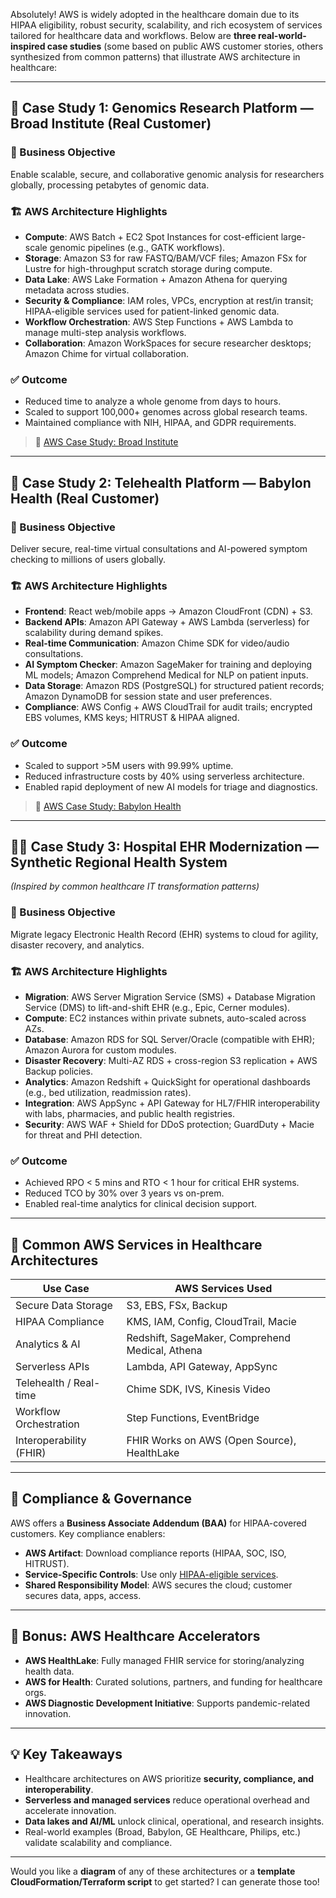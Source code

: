 Absolutely! AWS is widely adopted in the healthcare domain due to its HIPAA eligibility, robust security, scalability, and rich ecosystem of services tailored for healthcare data and workflows. Below are **three real-world-inspired case studies** (some based on public AWS customer stories, others synthesized from common patterns) that illustrate AWS architecture in healthcare:

---

## 🧬 **Case Study 1: Genomics Research Platform — Broad Institute (Real Customer)**

### 🎯 Business Objective
Enable scalable, secure, and collaborative genomic analysis for researchers globally, processing petabytes of genomic data.

### 🏗️ AWS Architecture Highlights

- **Compute**: AWS Batch + EC2 Spot Instances for cost-efficient large-scale genomic pipelines (e.g., GATK workflows).
- **Storage**: Amazon S3 for raw FASTQ/BAM/VCF files; Amazon FSx for Lustre for high-throughput scratch storage during compute.
- **Data Lake**: AWS Lake Formation + Amazon Athena for querying metadata across studies.
- **Security & Compliance**: IAM roles, VPCs, encryption at rest/in transit; HIPAA-eligible services used for patient-linked genomic data.
- **Workflow Orchestration**: AWS Step Functions + AWS Lambda to manage multi-step analysis workflows.
- **Collaboration**: Amazon WorkSpaces for secure researcher desktops; Amazon Chime for virtual collaboration.

### ✅ Outcome
- Reduced time to analyze a whole genome from days to hours.
- Scaled to support 100,000+ genomes across global research teams.
- Maintained compliance with NIH, HIPAA, and GDPR requirements.

> 🔗 [AWS Case Study: Broad Institute](https://aws.amazon.com/solutions/case-studies/broad-institute/)

---

## 🏥 **Case Study 2: Telehealth Platform — Babylon Health (Real Customer)**

### 🎯 Business Objective
Deliver secure, real-time virtual consultations and AI-powered symptom checking to millions of users globally.

### 🏗️ AWS Architecture Highlights

- **Frontend**: React web/mobile apps → Amazon CloudFront (CDN) + S3.
- **Backend APIs**: Amazon API Gateway + AWS Lambda (serverless) for scalability during demand spikes.
- **Real-time Communication**: Amazon Chime SDK for video/audio consultations.
- **AI Symptom Checker**: Amazon SageMaker for training and deploying ML models; Amazon Comprehend Medical for NLP on patient inputs.
- **Data Storage**: Amazon RDS (PostgreSQL) for structured patient records; Amazon DynamoDB for session state and user preferences.
- **Compliance**: AWS Config + AWS CloudTrail for audit trails; encrypted EBS volumes, KMS keys; HITRUST & HIPAA aligned.

### ✅ Outcome
- Scaled to support >5M users with 99.99% uptime.
- Reduced infrastructure costs by 40% using serverless architecture.
- Enabled rapid deployment of new AI models for triage and diagnostics.

> 🔗 [AWS Case Study: Babylon Health](https://aws.amazon.com/solutions/case-studies/babylon-health/)

---

## 🧑‍⚕️ **Case Study 3: Hospital EHR Modernization — Synthetic Regional Health System**

*(Inspired by common healthcare IT transformation patterns)*

### 🎯 Business Objective
Migrate legacy Electronic Health Record (EHR) systems to cloud for agility, disaster recovery, and analytics.

### 🏗️ AWS Architecture Highlights

- **Migration**: AWS Server Migration Service (SMS) + Database Migration Service (DMS) to lift-and-shift EHR (e.g., Epic, Cerner modules).
- **Compute**: EC2 instances within private subnets, auto-scaled across AZs.
- **Database**: Amazon RDS for SQL Server/Oracle (compatible with EHR); Amazon Aurora for custom modules.
- **Disaster Recovery**: Multi-AZ RDS + cross-region S3 replication + AWS Backup policies.
- **Analytics**: Amazon Redshift + QuickSight for operational dashboards (e.g., bed utilization, readmission rates).
- **Integration**: AWS AppSync + API Gateway for HL7/FHIR interoperability with labs, pharmacies, and public health registries.
- **Security**: AWS WAF + Shield for DDoS protection; GuardDuty + Macie for threat and PHI detection.

### ✅ Outcome
- Achieved RPO < 5 mins and RTO < 1 hour for critical EHR systems.
- Reduced TCO by 30% over 3 years vs on-prem.
- Enabled real-time analytics for clinical decision support.

---

## 🧩 Common AWS Services in Healthcare Architectures

| Use Case                  | AWS Services Used |
|---------------------------|-------------------|
| Secure Data Storage       | S3, EBS, FSx, Backup |
| HIPAA Compliance          | KMS, IAM, Config, CloudTrail, Macie |
| Analytics & AI            | Redshift, SageMaker, Comprehend Medical, Athena |
| Serverless APIs           | Lambda, API Gateway, AppSync |
| Telehealth / Real-time    | Chime SDK, IVS, Kinesis Video |
| Workflow Orchestration    | Step Functions, EventBridge |
| Interoperability (FHIR)   | FHIR Works on AWS (Open Source), HealthLake |

---

## 📜 Compliance & Governance

AWS offers a **Business Associate Addendum (BAA)** for HIPAA-covered customers. Key compliance enablers:

- **AWS Artifact**: Download compliance reports (HIPAA, SOC, ISO, HITRUST).
- **Service-Specific Controls**: Use only [HIPAA-eligible services](https://aws.amazon.com/compliance/hipaa-eligible-services/).
- **Shared Responsibility Model**: AWS secures the cloud; customer secures data, apps, access.

---

## 🚀 Bonus: AWS Healthcare Accelerators

- **AWS HealthLake**: Fully managed FHIR service for storing/analyzing health data.
- **AWS for Health**: Curated solutions, partners, and funding for healthcare orgs.
- **AWS Diagnostic Development Initiative**: Supports pandemic-related innovation.

---

## 💡 Key Takeaways

- Healthcare architectures on AWS prioritize **security, compliance, and interoperability**.
- **Serverless and managed services** reduce operational overhead and accelerate innovation.
- **Data lakes and AI/ML** unlock clinical, operational, and research insights.
- Real-world examples (Broad, Babylon, GE Healthcare, Philips, etc.) validate scalability and compliance.

---

Would you like a **diagram** of any of these architectures or a **template CloudFormation/Terraform script** to get started? I can generate those too!